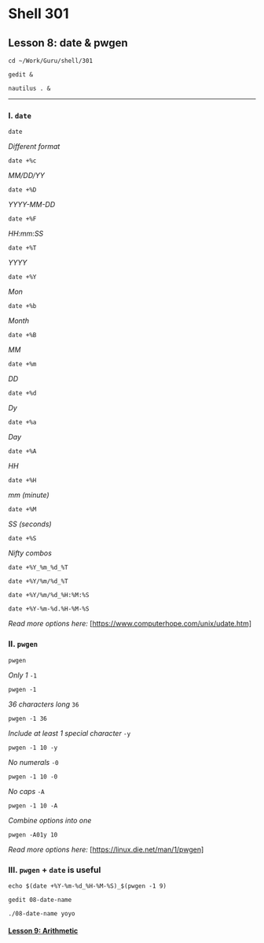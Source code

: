# Shell 301
## Lesson 8: date & pwgen

`cd ~/Work/Guru/shell/301`

`gedit &`

`nautilus . &`
___

### I. `date`

`date`

*Different format*

`date +%c`

*MM/DD/YY*

`date +%D`

*YYYY-MM-DD*

`date +%F`

*HH:mm:SS*

`date +%T`

*YYYY*

`date +%Y`

*Mon*

`date +%b`

*Month*

`date +%B`

*MM*

`date +%m`

*DD*

`date +%d`

*Dy*

`date +%a`

*Day*

`date +%A`

*HH*

`date +%H`

*mm (minute)*

`date +%M`

*SS (seconds)*

`date +%S`

*Nifty combos*

`date +%Y_%m_%d_%T`

`date +%Y/%m/%d_%T`

`date +%Y/%m/%d_%H:%M:%S`

`date +%Y-%m-%d.%H-%M-%S`

*Read more options here:* [https://www.computerhope.com/unix/udate.htm]

### II. `pwgen`

`pwgen`

*Only 1* `-1`

`pwgen -1`

*36 characters long* `36`

`pwgen -1 36`

*Include at least 1 special character* `-y`

`pwgen -1 10 -y`

*No numerals* `-0`

`pwgen -1 10 -0`

*No caps* `-A`

`pwgen -1 10 -A`

*Combine options into one*

`pwgen -A01y 10`

*Read more options here:* [https://linux.die.net/man/1/pwgen]

### III. `pwgen` + `date` is useful

`echo $(date +%Y-%m-%d_%H-%M-%S)_$(pwgen -1 9)`

`gedit 08-date-name`

`./08-date-name yoyo`

#### [Lesson 9: Arithmetic](https://github.com/inkVerb/guru/blob/master/301-shell/Lesson-09.md)
